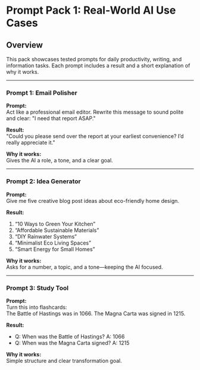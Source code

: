 # Prompt Pack 1: Real-World AI Use Cases

## Overview
This pack showcases tested prompts for daily productivity, writing, and information tasks. Each prompt includes a result and a short explanation of why it works.

---

### Prompt 1: Email Polisher

**Prompt:**  
Act like a professional email editor. Rewrite this message to sound polite and clear: "I need that report ASAP."

**Result:**  
"Could you please send over the report at your earliest convenience? I’d really appreciate it."

**Why it works:**  
Gives the AI a role, a tone, and a clear goal.

---

### Prompt 2: Idea Generator

**Prompt:**  
Give me five creative blog post ideas about eco-friendly home design.

**Result:**  
1. “10 Ways to Green Your Kitchen”  
2. “Affordable Sustainable Materials”  
3. “DIY Rainwater Systems”  
4. “Minimalist Eco Living Spaces”  
5. “Smart Energy for Small Homes”

**Why it works:**  
Asks for a number, a topic, and a tone—keeping the AI focused.

---

### Prompt 3: Study Tool

**Prompt:**  
Turn this into flashcards:  
The Battle of Hastings was in 1066. The Magna Carta was signed in 1215.

**Result:**  
- Q: When was the Battle of Hastings? A: 1066  
- Q: When was the Magna Carta signed? A: 1215

**Why it works:**  
Simple structure and clear transformation goal.